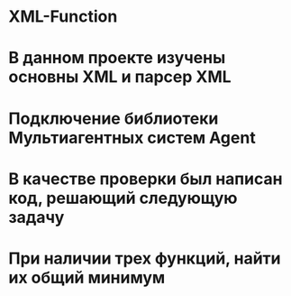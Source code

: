 # XML-Function

# В данном проекте изучены основны XML и парсер XML
# Подключение библиотеки Мультиагентных систем Agent
# В качестве проверки был написан код, решающий следующую задачу
# При наличии трех функций, найти их общий минимум 
